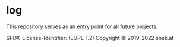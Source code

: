 # log

This repository serves as an entry point for all future projects.

SPDX-License-Identifier: (EUPL-1.2)
Copyright © 2019-2022 snek.at
